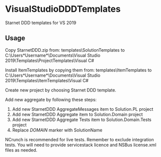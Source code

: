 # VisualStudioDDDTemplates
Starnet DDD templates for VS 2019
## Usage
Copy StarnetDDD.zip from:
  templates\SolutionTemplates
to
  C:\Users\*Username*\Documents\Visual Studio 2019\Templates\ProjectTemplates\Visual C#

Install ItemTemplates by copying them from:
  templates\ItemTemplates
to
  C:\Users\*Username*\Documents\Visual Studio 2019\Templates\ItemTemplates\Visual C#


Create new project by choosing Starnet DDD template.

Add new aggregate by following these steps:
1. Add new StarnetDDD AggregateMessages item to Solution.PL project
2. Add new StarnetDDD Aggregate item to Solution.Domain project
3. Add new StarnetDDD Aggregate Tests item to Solution.Domain.Tests project
4. Replace _DOMAIN_ marker with SolutionName

NCrunch is recommended for live tests. Remember to exclude integration tests.
You will need to provide servicestack licence and NSBus license.xml files as needed.
